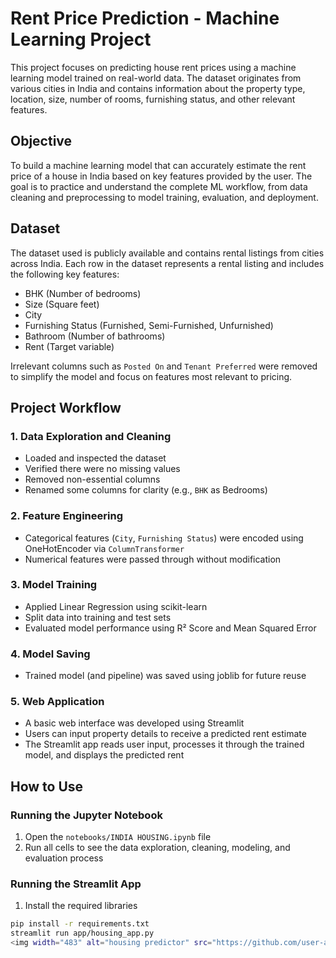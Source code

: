 # Rent Price Prediction - Machine Learning Project

This project focuses on predicting house rent prices using a machine learning model trained on real-world data. The dataset originates from various cities in India and contains information about the property type, location, size, number of rooms, furnishing status, and other relevant features.

## Objective

To build a machine learning model that can accurately estimate the rent price of a house in India based on key features provided by the user. The goal is to practice and understand the complete ML workflow, from data cleaning and preprocessing to model training, evaluation, and deployment.

## Dataset

The dataset used is publicly available and contains rental listings from cities across India. Each row in the dataset represents a rental listing and includes the following key features:

- BHK (Number of bedrooms)
- Size (Square feet)
- City
- Furnishing Status (Furnished, Semi-Furnished, Unfurnished)
- Bathroom (Number of bathrooms)
- Rent (Target variable)

Irrelevant columns such as `Posted On` and `Tenant Preferred` were removed to simplify the model and focus on features most relevant to pricing.

## Project Workflow

### 1. Data Exploration and Cleaning
- Loaded and inspected the dataset
- Verified there were no missing values
- Removed non-essential columns
- Renamed some columns for clarity (e.g., `BHK` as Bedrooms)

### 2. Feature Engineering
- Categorical features (`City`, `Furnishing Status`) were encoded using OneHotEncoder via `ColumnTransformer`
- Numerical features were passed through without modification

### 3. Model Training
- Applied Linear Regression using scikit-learn
- Split data into training and test sets
- Evaluated model performance using R² Score and Mean Squared Error

### 4. Model Saving
- Trained model (and pipeline) was saved using joblib for future reuse

### 5. Web Application
- A basic web interface was developed using Streamlit
- Users can input property details to receive a predicted rent estimate
- The Streamlit app reads user input, processes it through the trained model, and displays the predicted rent

## How to Use

### Running the Jupyter Notebook
1. Open the `notebooks/INDIA HOUSING.ipynb` file
2. Run all cells to see the data exploration, cleaning, modeling, and evaluation process

### Running the Streamlit App
1. Install the required libraries
```bash
pip install -r requirements.txt
streamlit run app/housing_app.py
<img width="483" alt="housing predictor" src="https://github.com/user-attachments/assets/e2740911-9414-4b41-bc04-a2a99927bba1" />
